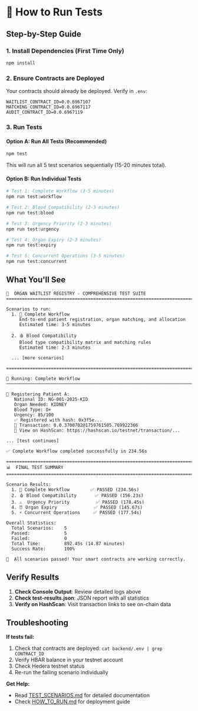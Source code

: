 # 🚀 How to Run Tests

## Step-by-Step Guide

### 1. Install Dependencies (First Time Only)

```bash
npm install
```

### 2. Ensure Contracts are Deployed

Your contracts should already be deployed. Verify in `.env`:
```
WAITLIST_CONTRACT_ID=0.0.6967107
MATCHING_CONTRACT_ID=0.0.6967117
AUDIT_CONTRACT_ID=0.0.6967119
```

### 3. Run Tests

#### Option A: Run All Tests (Recommended)
```bash
npm test
```
This will run all 5 test scenarios sequentially (15-20 minutes total).

#### Option B: Run Individual Tests
```bash
# Test 1: Complete Workflow (3-5 minutes)
npm run test:workflow

# Test 2: Blood Compatibility (2-3 minutes)
npm run test:blood

# Test 3: Urgency Priority (2-3 minutes)
npm run test:urgency

# Test 4: Organ Expiry (2-3 minutes)
npm run test:expiry

# Test 5: Concurrent Operations (3-5 minutes)
npm run test:concurrent
```

## What You'll See

```
🧪  ORGAN WAITLIST REGISTRY - COMPREHENSIVE TEST SUITE
================================================================================

Scenarios to run:
  1. 🏥 Complete Workflow
     End-to-end patient registration, organ matching, and allocation
     Estimated time: 3-5 minutes

  2. 🩸 Blood Compatibility
     Blood type compatibility matrix and matching rules
     Estimated time: 2-3 minutes

  ... [more scenarios]

================================================================================

🏥 Running: Complete Workflow
────────────────────────────────────────────────────────────────────────────────

📝 Registering Patient A:
   National ID: NG-001-2025-KID
   Organ Needed: KIDNEY
   Blood Type: O+
   Urgency: 85/100
   ✅ Registered with hash: 0x3f5e...
   📝 Transaction: 0.0.3700702@1759761505.769922366
   🔗 View on HashScan: https://hashscan.io/testnet/transaction/...

... [test continues]

✅ Complete Workflow completed successfully in 234.56s

================================================================================
📊  FINAL TEST SUMMARY
================================================================================

Scenario Results:
  1. 🏥 Complete Workflow        ✅ PASSED (234.56s)
  2. 🩸 Blood Compatibility       ✅ PASSED (156.23s)
  3. ⚠️  Urgency Priority          ✅ PASSED (178.45s)
  4. ⏰ Organ Expiry              ✅ PASSED (145.67s)
  5. ⚡ Concurrent Operations     ✅ PASSED (177.54s)

Overall Statistics:
  Total Scenarios:    5
  Passed:             5
  Failed:             0
  Total Time:         892.45s (14.87 minutes)
  Success Rate:       100%

🎉  All scenarios passed! Your smart contracts are working correctly.
```

## Verify Results

1. **Check Console Output**: Review detailed logs above
2. **Check test-results.json**: JSON report with all statistics
3. **Verify on HashScan**: Visit transaction links to see on-chain data

## Troubleshooting

**If tests fail:**
1. Check that contracts are deployed: `cat backend/.env | grep CONTRACT_ID`
2. Verify HBAR balance in your testnet account
3. Check Hedera testnet status
4. Re-run the failing scenario individually

**Get Help:**
- Read [TEST_SCENARIOS.md](TEST_SCENARIOS.md) for detailed documentation
- Check [HOW_TO_RUN.md](HOW_TO_RUN.md) for deployment guide

